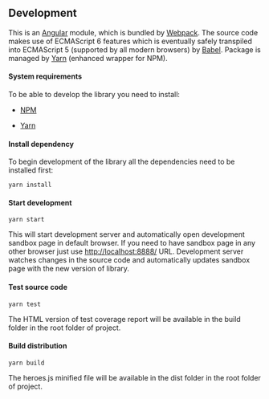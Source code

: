 ## Development
This is an [Angular](https://angularjs.org/) module, which is bundled by [Webpack](https://webpack.js.org/). The source code makes use of ECMAScript 6 features
which is eventually safely transpiled into ECMAScript 5 (supported by all modern browsers) by 
[Babel](http://babeljs.io/). Package is managed by [Yarn](https://yarnpkg.com/) (enhanced wrapper
for NPM).

#### System requirements
To be able to develop the library you need to install:  

* [NPM](https://docs.npmjs.com/getting-started/installing-node)  

* [Yarn](https://yarnpkg.com/en/docs/install)


#### Install dependency
To begin development of the library all the dependencies need to be installed first:

```
yarn install
```

#### Start development
```
yarn start
```
This will start development server and automatically open development sandbox page in default browser. 
If you need to have sandbox page in any other browser just use [http://localhost:8888/](http://localhost:8888/) URL. 
Development server watches changes in the source code and automatically updates sandbox page with the new version of library.

#### Test source code
```
yarn test
```
The HTML version of test coverage report will be available in the build folder in the root
folder of project.

#### Build distribution
```
yarn build
```
The heroes.js minified file will be available in the dist folder in the root folder of project.
